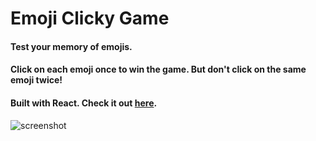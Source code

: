 # Emoji Clicky Game

#### Test your memory of emojis.

#### Click on each emoji once to win the game. But don't click on the same emoji twice!

#### Built with React. Check it out [here]( ).

![screenshot](https://i.lensdump.com/i/i8fq7q.png)
